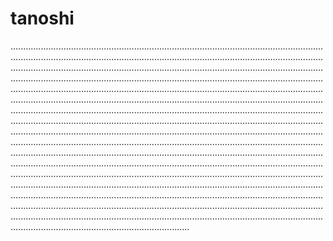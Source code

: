 # tanoshi

...................................................................................................................................................................................................................................................................................................................................................................................................................................................................................................................................................................................................................................................................................................................................................................................................................................................................................................................................................................................................................................................................................................................................................................................................................................................................................................................................................................................................................................................................................................................................................................................................................................................................................................................................................................................................................................................................................................................................................................................................................................................................................................................................................................................................................................................................